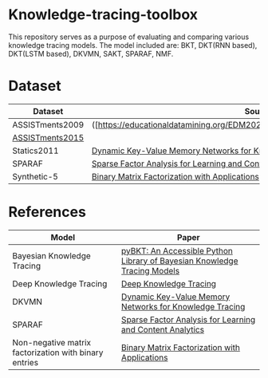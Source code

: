 # Knowledge-tracing-toolbox
This repository serves as a purpose of evaluating and comparing various knowledge tracing models. The model included are: BKT, DKT(RNN based), DKT(LSTM based), DKVMN, SAKT, SPARAF, NMF.

# Dataset
| Dataset     | Source    |
|----------|---------------|
| ASSISTments2009   | ([https://educationaldatamining.org/EDM2021/virtual/static/pdf/EDM21_paper_237.pdf] |(https://sites.google.com/site/assistmentsdata/home/2009-2010-assistment-data/skill-builder-data-2009-2010?authuser=0))  |
| [ASSISTments2015](https://sites.google.com/site/assistmentsdata/datasets/2015-assistments-skill-builder-data)     |      |
| Statics2011      | [Dynamic Key-Value Memory Networks for Knowledge Tracing](https://arxiv.org/abs/1611.08108)|
| SPARAF    | [Sparse Factor Analysis for Learning and Content Analytics](https://arxiv.org/abs/1303.5685)     |
| Synthetic-5  | [Binary Matrix Factorization with Applications](https://ieeexplore.ieee.org/document/4470263)|

# References
| Model     | Paper    |
|----------|---------------|
| Bayesian Knowledge Tracing   | [pyBKT: An Accessible Python Library of Bayesian Knowledge Tracing Models](https://educationaldatamining.org/EDM2021/virtual/static/pdf/EDM21_paper_237.pdf)  |
| Deep Knowledge Tracing     | [Deep Knowledge Tracing](https://arxiv.org/abs/1506.05908)     |
| DKVMN      | [Dynamic Key-Value Memory Networks for Knowledge Tracing](https://arxiv.org/abs/1611.08108)|
| SPARAF    | [Sparse Factor Analysis for Learning and Content Analytics](https://arxiv.org/abs/1303.5685)     |
| Non-negative matrix factorization with binary entries   | [Binary Matrix Factorization with Applications](https://ieeexplore.ieee.org/document/4470263)|



